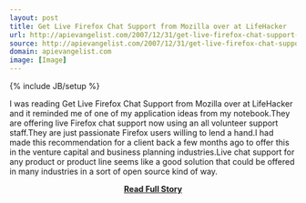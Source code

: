 ```yaml
---
layout: post
title: Get Live Firefox Chat Support from Mozilla over at LifeHacker
url: http://apievangelist.com/2007/12/31/get-live-firefox-chat-support-from-mozilla-over-at-lifehacker/
source: http://apievangelist.com/2007/12/31/get-live-firefox-chat-support-from-mozilla-over-at-lifehacker/
domain: apievangelist.com
image: [Image]
---
```

{% include JB/setup %}<p>I was reading Get Live Firefox Chat Support from Mozilla over at LifeHacker and it reminded me of one of my application ideas from my notebook.They are offering live Firefox chat support now using an all volunteer support staff.They are just passionate Firefox users willing to lend a hand.I had made this recommendation for a client back a few months ago to offer this in the venture capital and business planning industries.Live chat support for any product or product line seems like a good solution that could be offered in many industries in a sort of open source kind of way.</p>
<center><p><a href="http://apievangelist.com/2007/12/31/get-live-firefox-chat-support-from-mozilla-over-at-lifehacker/" style='padding:25px; font-sze:18px; font-weight: bold;'>Read Full Story</a></p></center>
